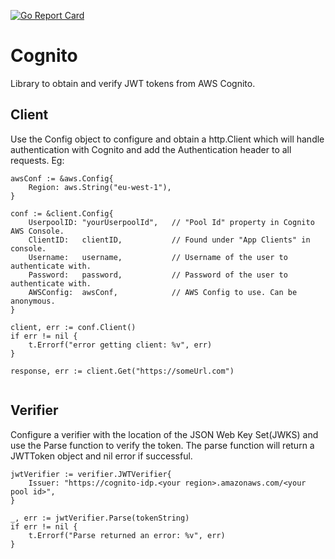 [![Go Report Card](https://goreportcard.com/badge/github.com/larwef/cognito)](https://goreportcard.com/report/github.com/larwef/cognito)

# Cognito
Library to obtain and verify JWT tokens from AWS Cognito.

## Client
Use the Config object to configure and obtain a http.Client which will handle authentication with Cognito and
add the Authentication header to all requests. Eg:

```
awsConf := &aws.Config{
    Region: aws.String("eu-west-1"),
}

conf := &client.Config{
    UserpoolID: "yourUserpoolId",   // "Pool Id" property in Cognito AWS Console.
    ClientID:   clientID,           // Found under "App Clients" in console.
    Username:   username,           // Username of the user to authenticate with.
    Password:   password,           // Password of the user to authenticate with.
    AWSConfig:  awsConf,            // AWS Config to use. Can be anonymous.
}

client, err := conf.Client()
if err != nil {
    t.Errorf("error getting client: %v", err)
}

response, err := client.Get("https://someUrl.com")
	
```

## Verifier
Configure a verifier with the location of the JSON Web Key Set(JWKS) and use the Parse function to verify the
token. The parse function will return a JWTToken object and nil error if successful.

```
jwtVerifier := verifier.JWTVerifier{
    Issuer: "https://cognito-idp.<your region>.amazonaws.com/<your pool id>",
}

_, err := jwtVerifier.Parse(tokenString)
if err != nil {
    t.Errorf("Parse returned an error: %v", err)
}
```
